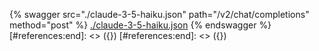 [#references:start]: <> ({ "template": "openapi" })
[#references:start]: <> ({ "template": "openapi" })
{% swagger src="./claude-3-5-haiku.json" path="/v2/chat/completions" method="post" %}
[./claude-3-5-haiku.json](./claude-3-5-haiku.json)
{% endswagger %}
[#references:end]: <> ({})
[#references:end]: <> ({})
